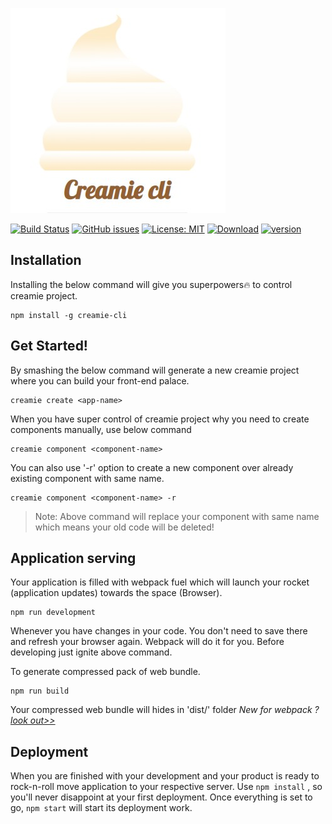 ![creamie](https://raw.githubusercontent.com/Haribalajiravi/creamie-cli/master/creamie-title.jpg)

[![Build Status](https://travis-ci.org/Haribalajiravi/creamie-cli.svg?branch=master)](https://travis-ci.org/Haribalajiravi/creamie-cli) [![GitHub issues](https://img.shields.io/github/issues/Haribalajiravi/creamie-cli)](https://github.com/Haribalajiravi/creamie-cli/issues) [![License: MIT](https://img.shields.io/badge/License-MIT-yellow.svg)](https://opensource.org/licenses/MIT) [![Download](https://img.shields.io/npm/dt/creamie-cli.svg)](https://npmcharts.com/compare/creamie-cli?minimal=true) [![version](https://img.shields.io/npm/v/creamie-cli.svg)](https://www.npmjs.com/package/creamie-cli)

## Installation
Installing the below command will give you superpowers🔥 to control creamie project.

    npm install -g creamie-cli

## Get Started!
By smashing the below command will generate a new creamie project where you can build your front-end palace.

    creamie create <app-name>

When you have super control of creamie project why you need to create components manually, use below command

    creamie component <component-name>
You can also use '-r' option to create a new component over already existing component with same name.

    creamie component <component-name> -r

> Note: Above command will replace your component with same name which means your old code will be deleted!

## Application serving
Your application is filled with webpack fuel which will launch your rocket (application updates) towards the space (Browser). 

    npm run development
Whenever you have changes in your code. You don't need to save there and refresh your browser again. Webpack will do it for you. Before developing just ignite above command.

To generate compressed pack of web bundle. 

    npm run build

Your compressed web bundle will hides in 'dist/' folder
*New for webpack ? [look out>>](https://webpack.js.org/concepts/configuration/)*
## Deployment
When you are finished with your development and your product is ready to rock-n-roll move application to your respective server.
Use `npm install` , so you'll never disappoint at your first deployment.
Once everything is set to go, `npm start` will start its deployment work.
<!--stackedit_data:
eyJoaXN0b3J5IjpbLTE3MDIwNzk3NDksLTYyMzMxNjk4MCwtND
IxMTA2NDcwLC0xMjM3MTcxODg4LC05NDY5MDE1NzEsLTc4MDky
MTkzMCw4MDQ4ODkyNjYsLTEzMTU1NDcxMjcsLTcyNjMxNDM4Ni
wtNzI0MTkzOTA4LC00NTkxNDEwMTZdfQ==
-->